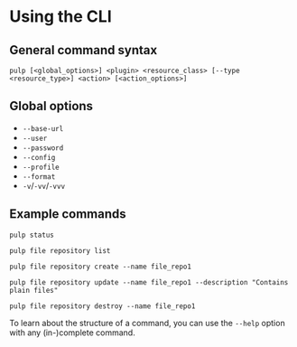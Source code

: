 # Using the CLI

## General command syntax

`pulp [<global_options>] <plugin> <resource_class> [--type <resource_type>] <action> [<action_options>]`

## Global options

  * `--base-url`
  * `--user`
  * `--password`
  * `--config`
  * `--profile`
  * `--format`
  * `-v`/`-vv`/`-vvv`

## Example commands

`pulp status`

`pulp file repository list`

`pulp file repository create --name file_repo1`

`pulp file repository update --name file_repo1 --description "Contains plain files"`

`pulp file repository destroy --name file_repo1`

To learn about the structure of a command, you can use the `--help` option with any (in-)complete command.
